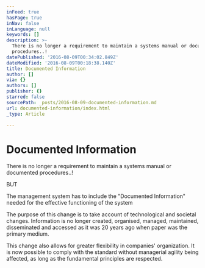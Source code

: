 ```yaml
---
inFeed: true
hasPage: true
inNav: false
inLanguage: null
keywords: []
description: >-
  There is no longer a requirement to maintain a systems manual or documented
  procedures..!
datePublished: '2016-08-09T00:34:02.849Z'
dateModified: '2016-08-09T00:18:38.140Z'
title: Documented Information
author: []
via: {}
authors: []
publisher: {}
starred: false
sourcePath: _posts/2016-08-09-documented-information.md
url: documented-information/index.html
_type: Article

---
```

# Documented Information

There is no longer a requirement to maintain a systems manual or documented procedures..!

BUT

The management system has to include the "Documented Information" needed for the effective functioning of the system

The purpose of this change is to take account of technological and societal changes. Information is no longer created, organised, managed, maintained, disseminated and accessed as it was 20 years ago when paper was the primary medium.

This change also allows for greater flexibility in companies' organization. It is now possible to comply with the standard without managerial agility being affected, as long as the fundamental principles are respected.